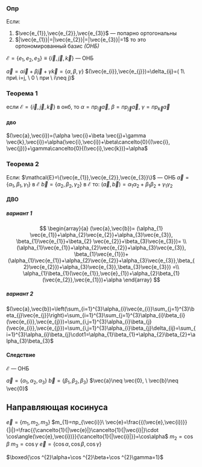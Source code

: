 ### Опр

Если:
1. $\vec{e_{1}},\vec{e_{2}},\vec{e_{3}}$ — попарно ортогональны
2. $|\vec{e_{1}}|=|\vec{e_{2}}|=|\vec{e_{3}}|=1$ 
то это ортономированный базис _(ОНБ)_

$\mathcal{E}=\{e_{1},e_{2},e_{3}\}\equiv\{\vec{i},\vec{j},\vec{k}\}$ — ОНБ

$\vec{a}=\alpha \vec{i}+\beta \vec{j}+\gamma \vec{k}=\{\alpha,\beta,\gamma\}$
$(\vec{e_{i}},\vec{e_{j}})=\delta_{ij}=( 1\ при\ i=j, \ 0 \ при \ i\neq j)$

### Теорема 1
если $\mathcal{E}=\{\vec{i},\vec{j},\vec{k}\}$  в онб, то
$\alpha=пр_{\vec{i}}\vec{a},\ \beta=пр_{\vec{j}}\vec{a}, \ \gamma=пр_{\vec{k}}\vec{a}$
#### дво
$(\vec{a},\vec{i})=(\alpha \vec{i}+\beta \vec{j}+\gamma \vec{k},\vec{i})=\alpha(\vec{i},\vec{i})+\beta\cancelto{0}{(\vec{i}, \vec{j})}+\gamma\cancelto{0}{(\vec{i},\vec{k})}=\alpha$

### Теорема 2
Если:
$\mathcal{E}=\{\vec{e_{1}},\vec{e_{2}},\vec{e_{3}}\}$ — ОНБ
$\vec{a}=\{\alpha_{1},\beta_{1},\gamma_{1}\}$  в $\mathcal{E}$
$\vec{b}=\{\alpha_{2},\beta_{2},\gamma_{2}\}$  в $\mathcal{E}$
то:
$(\vec{a},\vec{b})=\alpha_{1}\alpha_{2}+\beta_{1}\beta_{2}+\gamma_{1}\gamma_{2}$
#### ДВО
##### вариант 1

$$
\begin{array}{a}
(\vec{a},\vec{b})=
(\alpha_{1} \vec{e_{1}}+\alpha_{2}\vec{e_{2}}+\alpha_{3}\vec{e_{3}}, \beta_{1}\vec{e_{1}}+\beta_{2} \vec{e_{2}}+\beta_{3}\vec{e_{3}})= \\
(\alpha_{1}\vec{e_{1}}+\alpha_{2}\vec{e_{2}}+\alpha_{3}\vec{e_{3}}, \beta_{1}\vec{e_{1}})+(\alpha_{1}\vec{e_{1}}+\alpha_{2}\vec{e_{2}}+\alpha_{3}\vec{e_{3}},\beta_{2}\vec{e_{2}})+\alpha_{3}\vec{e_{3}},\beta_{3}\vec{e_{3}}) =\\
\alpha_{1}\beta_{1}(\vec{e_{1}},\vec{e}_{1})+\alpha_{2}\beta_{1}(\vec{e_{2}},\vec{e_{1}})+\alpha
\end{array}
$$
##### вариант 2
$(\vec{a},\vec{b})=\left(\sum_{i=1}^{3}\alpha_{i}\vec{e_{i}}\sum_{j=1}^{3}\beta_{j}\vec{e_{j}}\right)=\sum_{i=1}^{3}\sum_{j=1}^{3}\alpha_{i}\beta_{i}(\vec{e_{i}},\vec{e_{j}})=\sum_{i,j=1}^{3}\alpha_{i}\beta_{j}(\vec{e_{i}},\vec{e_{j}})=\sum_{i,j=1}^{3}\alpha_{i}\beta_{j}\delta_{ij}=\sum_{i=1}^{3}\alpha_{i}\beta_{j}\cdot1=\alpha_{1}\beta_{1}+\alpha_{2}\beta_{2}+\alpha_{3}\beta_{3}$

#### Следствие
$\mathcal{E}$ ­— ОНБ

$\vec{a}=\{\alpha_{1},\alpha_{2},\alpha_{3}\}$
$\vec{b}=\{\beta_{1},\beta_{2},\beta_{3}\}$
$\vec{a}\neq \vec{0}, \ \vec{b}\neq \vec{0}$

## Направляющая косинуса
$\vec{e}=\{m_{1},m_{2},m_{3}\}$
$m_{1}=пр_{\vec{i}}\ \vec{e}=\frac{{(\vec{e},\vec{i})}}{|i|}=\frac{{\cancelto{1}{|\vec{e}|}\cancelto{1}{|\vec{i}|}\cdot \cos\angle(\vec{e},\vec{i})}}{\cancelto{1}{|\vec{i}|}}=\cos\alpha$
$m_{2}=\cos\beta$
$m_{3}=\cos\gamma$
$\vec{e}=\{\cos\alpha,\cos\beta,\cos\gamma\}$

$\boxed{\cos ^{2}\alpha+\cos ^{2}\beta+\cos ^{2}\gamma=1}$
